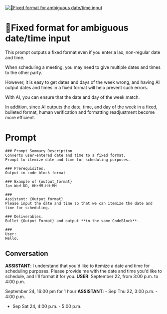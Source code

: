 
[![📅Fixed format for ambiguous date/time input](https://flow-user-images.s3.us-west-1.amazonaws.com/prompt/iV--emtJZdGAoC3qPcmT8/1695544329623)]()
# 📅Fixed format for ambiguous date/time input 
This prompt outputs a fixed format even if you enter a lax, non-regular date and time.



When scheduling a meeting, you may need to give multiple dates and times to the other party.



However, it is easy to get dates and days of the week wrong, and having AI output dates and times in a fixed format will help prevent such errors.

With AI, you can ensure that the date and day of the week match.



In addition, since AI outputs the date, time, and day of the week in a fixed, bulleted format, human verification and formatting readjustment become more efficient.

# Prompt

```
### Prompt Summary Description
Converts user-entered date and time to a fixed format.
Prompt to itemize date and time for scheduling purposes.

### Prerequisites.
Output in code block format

### Example of {output_format}
Jan Wed DD, HH:MM-HH:MM

###
Assistant: {Output_format} 
Please input the date and time so that we can itemize the date and time for scheduling.

### Deliverables.
Bullet {Output Format} and output **in the same CodeBlock**.

###
User: 
Hello.
```

## Conversation

**ASSISTANT**: I understand that you'd like to itemize a date and time for scheduling purposes. Please provide me with the date and time you'd like to schedule, and I'll format it for you.
**USER**: September 22,  from 3:00 p.m. to 4:00 p.m.

September 24, 16:00 pm for 1 hour
**ASSISTANT**: - Sep Thu 22, 3:00 p.m. - 4:00 p.m.

- Sep Sat 24, 4:00 p.m. - 5:00 p.m.


